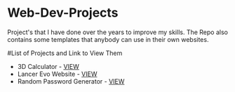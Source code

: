 # Web-Dev-Projects
Project's that I have done over the years to improve my skills. The Repo also contains some templates that anybody can use in their own websites.

#List of Projects and Link to View Them

- 3D Calculator - [VIEW](https://ahmadncheema.github.io/Web-Dev-Projects/3D%20Calculator/index.html)
- Lancer Evo Website - [VIEW](https://ahmadncheema.github.io/Web-Dev-Projects/Lancer-Evo-Website/index.html)
- Random Password Generator - [VIEW](https://ahmadncheema.github.io/Web-Dev-Projects/Random-Password-Generator/index.html)
